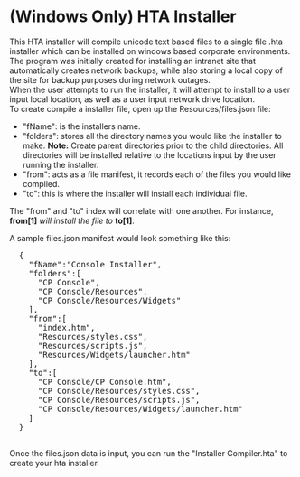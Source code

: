 # (Windows Only) HTA Installer
  This HTA installer will compile unicode text based files to a single file .hta installer which can be installed on windows based corporate environments. The program was initially created for installing an intranet site that automatically creates network backups, while also storing a local copy of the site for backup purposes during network outages.<br>
  When the user attempts to run the installer, it will attempt to install to a user input local location, as well as a user input network drive location. <br>
To create compile a installer file, open up the Resources/files.json file:
  <ul>
    <li>"fName": is the installers name.</li>
    <li>"folders": stores all the directory names you would like the installer to make. <b>Note:</b> Create parent directories prior to the child directories. All directories will be installed relative to the locations input by the user running the installer.</li>
    <li>"from": acts as a file manifest, it records each of the files you would like compiled.</li>
    <li>"to": this is where the installer will install each individual file.</li>
  </ul>
The "from" and "to" index will correlate with one another. For instance, <b>from[1]</b> <i>will install the file to</i> <b>to[1]</b>. <br>

A sample files.json manifest would look something like this:
<pre>
  {
    "fName":"Console Installer",
    "folders":[
      "CP Console",
      "CP Console/Resources",
      "CP Console/Resources/Widgets"
    ],
    "from":[
      "index.htm",
      "Resources/styles.css",
      "Resources/scripts.js",
      "Resources/Widgets/launcher.htm"
    ],
    "to":[
      "CP Console/CP Console.htm",
      "CP Console/Resources/styles.css",
      "CP Console/Resources/scripts.js",
      "CP Console/Resources/Widgets/launcher.htm"
    ]
  }
  </pre>
  Once the files.json data is input, you can run the "Installer Compiler.hta" to create your hta installer.
